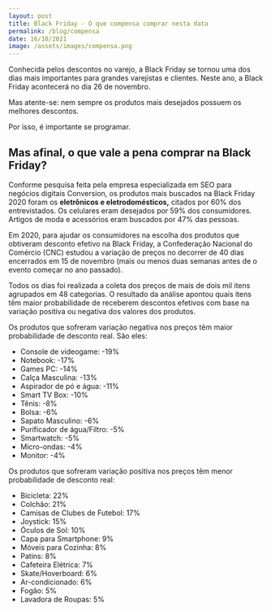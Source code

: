 ```yaml
---
layout: post
title: Black Friday - O que compensa comprar nesta data
permalink: /blog/compensa
date: 16/10/2021
image: /assets/images/compensa.png
---
```


Conhecida pelos descontos no varejo, a Black Friday se tornou uma dos dias mais importantes para grandes varejistas e clientes. Neste ano, a Black Friday acontecerá no dia 26 de novembro.

Mas atente-se: nem sempre os produtos mais desejados possuem os melhores descontos.

Por isso, é importante se programar.

## Mas afinal, o que vale a pena comprar na Black Friday?

Conforme pesquisa feita pela empresa especializada em SEO para negócios digitais Conversion, os produtos mais buscados na Black Friday 2020 foram os **eletrônicos e eletrodomésticos,** citados por 60% dos entrevistados. Os celulares eram desejados por 59% dos consumidores. Artigos de moda e acessórios eram buscados por 47% das pessoas.

Em 2020, para ajudar os consumidores na escolha dos produtos que obtiveram desconto efetivo na Black Friday, a Confederação Nacional do Comércio (CNC) estudou a variação de preços no decorrer de 40 dias encerrados em 15 de novembro (mais ou menos duas semanas antes de o evento começar no ano passado).

Todos os dias foi realizada a coleta dos preços de mais de dois mil itens agrupados em 48 categorias. O resultado da análise apontou quais itens têm maior probabilidade de receberem descontos efetivos com base na variação positiva ou negativa dos valores dos produtos.

Os produtos que sofreram variação negativa nos preços têm maior probabilidade de desconto real. São eles:

- Console de videogame: -19%
- Notebook: -17%
- Games PC: -14%
- Calça Masculina: -13%
- Aspirador de pó e água: -11%
- Smart TV Box: -10%
- Tênis: -8%
- Bolsa: -6%
- Sapato Masculino: -6%
- Purificador de água/Filtro: -5%
- Smartwatch: -5%
- Micro-ondas: -4%
- Monitor: -4%

Os produtos que sofreram variação positiva nos preços têm menor probabilidade de desconto real:

- Bicicleta: 22%
- Colchão: 21%
- Camisas de Clubes de Futebol: 17%
- Joystick: 15%
- Óculos de Sol: 10%
- Capa para Smartphone: 9%
- Móveis para Cozinha: 8%
- Patins: 8%
- Cafeteira Elétrica: 7%
- Skate/Hoverboard: 6%
- Ar-condicionado: 6%
- Fogão: 5%
- Lavadora de Roupas: 5%
